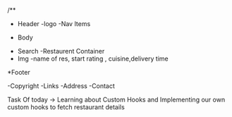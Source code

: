/**
* Header 
-logo 
-Nav Items

* Body
- Search
-Restaurent Container
- Img
-name of res, start rating , cuisine,delivery time


*Footer

-Copyright
-Links
-Address
-Contact


Task Of today -> Learning about Custom Hooks and Implementing our own custom hooks to fetch restaurant details 
